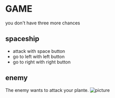 # GAME
you don't have three more chances
 ## spaceship
 - attack with space button
 - go to left with left button
 - go to right with right button
 ## enemy
 The enemy wants to attack your plante.
![picture](file:///C:/Users/imen%20pardazesh/Documents/pic.png)

 
 